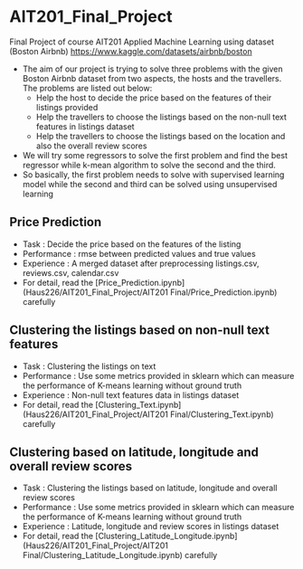 # AIT201_Final_Project
Final Project of course AIT201 Applied Machine Learning using dataset (Boston Airbnb) https://www.kaggle.com/datasets/airbnb/boston
- The aim of our project is trying to solve three problems with the given Boston Airbnb dataset from two aspects, the hosts and the travellers. The problems are listed out below:
    - Help the host to decide the price based on the features of their listings provided
    - Help the travellers to choose the listings based on the non-null text features in listings dataset
    - Help the travellers to choose the listings based on the location and also the overall review scores
- We will try some regressors to solve the first problem and find the best regressor while k-mean algorithm to solve the second and the third.
- So basically, the first problem needs to solve with supervised learning model while the second and third can be solved using unsupervised learning
## Price Prediction
- Task : Decide the price based on the features of the listing
- Performance : rmse between predicted values and true values
- Experience : A merged dataset after preprocessing listings.csv, reviews.csv, calendar.csv
- For detail, read the [Price_Prediction.ipynb](Haus226/AIT201_Final_Project/AIT201 Final/Price_Prediction.ipynb) carefully
## Clustering the listings based on non-null text features
- Task : Clustering the listings on text
- Performance : Use some metrics provided in sklearn which can measure the performance of K-means learning without ground truth
- Experience : Non-null text features data in listings dataset
- For detail, read the [Clustering_Text.ipynb](Haus226/AIT201_Final_Project/AIT201 Final/Clustering_Text.ipynb) carefully
## Clustering based on latitude, longitude and overall review scores
- Task : Clustering the listings based on latitude, longitude and overall review scores
- Performance : Use some metrics provided in sklearn which can measure the performance of K-means learning without ground truth
- Experience : Latitude, longitude and review scores in listings dataset
- For detail, read the [Clustering_Latitude_Longitude.ipynb](Haus226/AIT201_Final_Project/AIT201 Final/Clustering_Latitude_Longitude.ipynb) carefully


